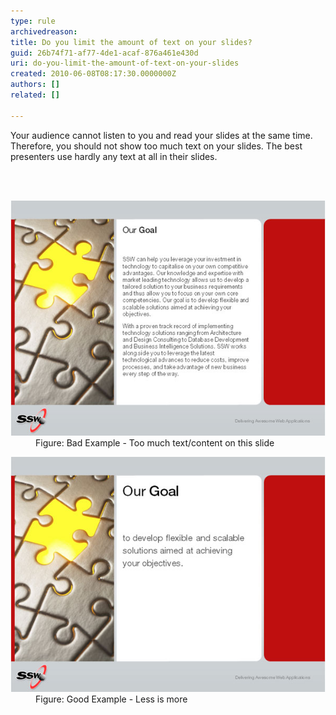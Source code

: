 ```yaml
---
type: rule
archivedreason: 
title: Do you limit the amount of text on your slides?
guid: 26b74f71-af77-4de1-acaf-876a461e430d
uri: do-you-limit-the-amount-of-text-on-your-slides
created: 2010-06-08T08:17:30.0000000Z
authors: []
related: []

---
```



Your audience cannot listen to you and read your slides at the same time. Therefore, you should not show too much text on your slides. The best presenters use hardly any text at all in their slides.

<br><excerpt class='endintro'></excerpt><br>

  <dl>
    <dt><img class="ms-rteCustom-ImageArea" alt="Too much text-content in one single slide" src="BadLessText.jpg" /> </dt>
    <dd class="ms-rteCustom-FigureBad">Figure: Bad Example - Too much text/content on this slide</dd>
</dl>
<dl>
    <dt><img class="ms-rteCustom-ImageArea" src="GoodLessText.jpg" alt="" /> </dt>
    <dd class="ms-rteCustom-FigureGood">Figure: Good Example - Less is more</dd>
</dl>



